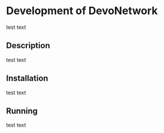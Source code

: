 # Development of DevoNetwork
test text

## Description
test text

## Installation
test text

## Running
test text